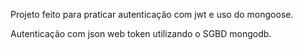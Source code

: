 
Projeto feito para praticar autenticação com jwt e uso do mongoose.


Autenticação com json web token utilizando o SGBD mongodb.
